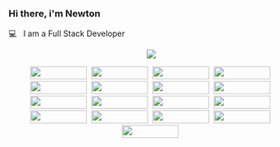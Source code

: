 ### Hi there, i'm Newton
💻  &nbsp; I am a Full Stack Developer

<p align="center">
  <img src="https://github-readme-stats.vercel.app/api/top-langs/?username=nsrau&hide_langs_below=1&layout=compact"/>
</p>

<p align="center">
  <img width="100" height="23" src="https://img.shields.io/badge/javascript%20-%23323330.svg?&style=for-the-badge&logo=javascript&logoColor=%23F7DF1E"/>&nbsp;
  <img width="100" height="23" src="https://img.shields.io/badge/node.js%20-%2343853D.svg?&style=for-the-badge&logo=node.js&logoColor=white"/>&nbsp;
  <img width="100" height="23" src="https://img.shields.io/badge/typescript%20-%23007ACC.svg?&style=for-the-badge&logo=typescript&logoColor=white"/>&nbsp;
  <img width="100" height="23" src="https://img.shields.io/badge/html5%20-%23E34F26.svg?&style=for-the-badge&logo=html5&logoColor=white"/>&nbsp;
  <img width="100" height="23" src="https://img.shields.io/badge/css3%20-%231572B6.svg?&style=for-the-badge&logo=css3&logoColor=white"/>&nbsp;
  <img width="100" height="23" src="https://img.shields.io/badge/php-%23777BB4.svg?&style=for-the-badge&logo=php&logoColor=white"/>&nbsp;
  <img width="100" height="23" src="https://img.shields.io/badge/react%20-%2320232a.svg?&style=for-the-badge&logo=react&logoColor=%2361DAFB"/>&nbsp;
  <img width="100" height="23" src="https://img.shields.io/badge/angular%20-%23DD0031.svg?&style=for-the-badge&logo=angular&logoColor=white"/>&nbsp;
  <img width="100" height="23" src="https://img.shields.io/badge/SASS%20-hotpink.svg?&style=for-the-badge&logo=SASS&logoColor=white"/>&nbsp;
  <img width="100" height="23" src="https://img.shields.io/badge/nestjs%20-%23E0234E.svg?&style=for-the-badge&logo=nestjs&logoColor=white" />&nbsp;
  <img width="100" height="23" src="https://img.shields.io/badge/adobe%20photoshop%20-%2331A8FF.svg?&style=for-the-badge&logo=adobe%20photoshop&logoColor=white"/>&nbsp;
  <img width="100" height="23" src="https://img.shields.io/badge/adobe%20illustrator%20-%23FF9A00.svg?&style=for-the-badge&logo=adobe%20illustrator&logoColor=white"/>&nbsp;
  <img width="100" height="23" src="https://img.shields.io/badge/git%20-%23F05033.svg?&style=for-the-badge&logo=git&logoColor=white"/>&nbsp;
  <img width="100" height="23" src="https://img.shields.io/badge/apache%20-%23D42029.svg?&style=for-the-badge&logo=apache&logoColor=white"/>&nbsp;
  <img width="100" height="23" src="https://img.shields.io/badge/mysql-%2300f.svg?&style=for-the-badge&logo=mysql&logoColor=white"/>&nbsp;
  <img width="100" height="23" src="https://img.shields.io/badge/travisci%20-%232B2F33.svg?&style=for-the-badge&logo=travis&logoColor=white"/>&nbsp;
  <img width="100" height="23" src="https://img.shields.io/badge/docker%20-%230db7ed.svg?&style=for-the-badge&logo=docker&logoColor=white"/>&nbsp;
</p>
